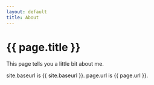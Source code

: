 ```yaml
---
layout: default
title: About
---
```


# {{ page.title }}

This page tells you a little bit about me.

site.baseurl is {{ site.baseurl }}.
page.url is {{ page.url }}.
